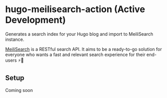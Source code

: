 # hugo-meilisearch-action (Active Development)

Generates a search index for your Hugo blog and import to MeiliSearch instance.

[MeiliSearch](https://www.meilisearch.com/) is a RESTful search API. It aims to be a ready-to-go solution for everyone who wants a fast and relevant search experience for their end-users ⚡️🔎

## Setup
Coming soon
